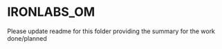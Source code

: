 # IRONLABS_OM

Please update readme for this folder providing the summary for the work done/planned
